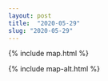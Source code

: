 ```yaml
---
layout: post
title:  "2020-05-29"
slug: "2020-05-29"
---
```

{% include map.html %}

{% include map-alt.html %}
